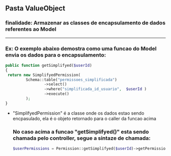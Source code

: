## **Pasta ValueObject**

  ### **finalidade:** Armazenar as classes de encapsulamento de dados referentes ao Model 
  - ---
  ### Ex: O exemplo abaixo demostra como uma funcao do Model envia os dados para o encapsulamento:
   ````php
   public function getSimplifyed($userId)
   {
    return new SimplifyedPermission(
            Schema::table("permissoes_simplificada")
                    ->select()
                    ->where("simplificada_id_usuario",  $userId )
                    ->execute()
            );
   }
   ````
 - "SimplifyedPermission" é a classe onde os dados estao sendo encpasulado, ela é o objeto retornado para o caller da funcao acima

    ### No caso acima a funcao "getSimplifyed()" esta sendo chamada pelo controller, segue a sintaze de chamada: 

    ````php    
    $userPermissions = Permission::getSimplifyed($userId)->getPermissions();  